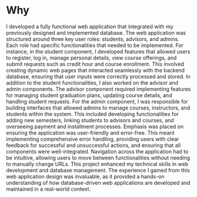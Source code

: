 # Why
I developed a fully functional web application that integrated with my previously designed and implemented database.
The web application was structured around three key user roles: students, advisors, and admins. Each role had specific functionalities that needed to be implemented. For instance, in the student component, I developed features that allowed users to register, log in, manage personal details, view course offerings, and submit requests such as credit hour and course enrollment. This involved creating dynamic web pages that interacted seamlessly with the backend database, ensuring that user inputs were correctly processed and stored.
In addition to the student functionalities, I also worked on the advisor and admin components. The advisor component required implementing features for managing student graduation plans, updating course details, and handling student requests. For the admin component, I was responsible for building interfaces that allowed admins to manage courses, instructors, and students within the system. This included developing functionalities for adding new semesters, linking students to advisors and courses, and overseeing payment and installment processes.
Emphasis was placed on ensuring the application was user-friendly and error-free. This meant implementing comprehensive error handling, providing users with clear feedback for successful and unsuccessful actions, and ensuring that all components were well-integrated. Navigation across the application had to be intuitive, allowing users to move between functionalities without needing to manually change URLs.
This project enhanced my technical skills in web development and database management. The experience I gained from this web application design was invaluable, as it provided a hands-on understanding of how database-driven web applications are developed and maintained in a real-world context.
